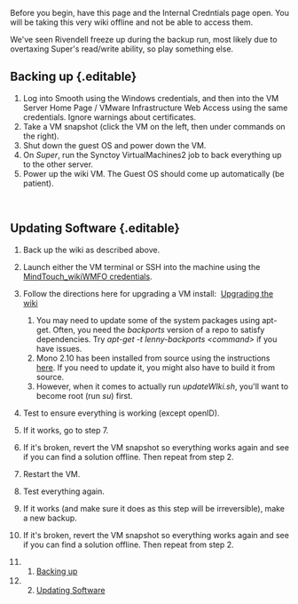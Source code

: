 Before you begin, have this page and the Internal Credntials page open.
You will be taking this very wiki offline and not be able to access
them.

We've seen Rivendell freeze up during the backup run, most likely due to
overtaxing Super's read/write ability, so play something else.

Backing up {.editable}
----------

1.  Log into Smooth using the Windows credentials, and then into the VM
    Server Home Page / VMware Infrastructure Web Access using the same
    credentials. Ignore warnings about certificates.
2.  Take a VM snapshot (click the VM on the left, then under commands on
    the right).
3.  Shut down the guest OS and power down the VM.
4.  On *Super*, run the Synctoy VirtualMachines2 job to back everything
    up to the other server.
5.  Power up the wiki VM. The Guest OS should come up automatically (be
    patient).

 

Updating Software {.editable}
-----------------

1.  Back up the wiki as described above.
2.  Launch either the VM terminal or SSH into the machine using the
    [MindTouch\_wikiWMFO credentials](https://wiki.wmfo.org/Operations/Credentials/Internal_Credentials "Internal Credentials").
3.  Follow the directions here for upgrading a VM install:  [Upgrading
    the
    wiki](http://developer.mindtouch.com/en/docs/MindTouch_Administration_Guide/Upgrading_MindTouch/Upgrading_MindTouch_VMware_Appliance "http://developer.mindtouch.com/en/docs/MindTouch_Administration_Guide/Upgrading_MindTouch/Upgrading_MindTouch_VMware_Appliance")
    1.  You may need to update some of the system packages using
        apt-get. Often, you need the *backports* version of a repo to
        satisfy dependencies. Try *apt-get -t lenny-backports
        \<command\>* if you have issues.
    2.  Mono 2.10 has been installed from source using the instructions
        [here](http://developer.mindtouch.com/en/docs/mindtouch_setup/010Installation/020Installing_on_Debian/Installing%2F%2FUpgrading_Mono_on_Debian "http://developer.mindtouch.com/en/docs/mindtouch_setup/010Installation/020Installing_on_Debian/Installing%2F%2FUpgrading_Mono_on_Debian").
        If you need to update it, you might also have to build it from
        source.
    3.  However, when it comes to actually run *updateWIki.sh*, you'll
        want to become root (run *su*) first.

4.  Test to ensure everything is working (except openID).
5.  If it works, go to step 7.
6.  If it's broken, revert the VM snapshot so everything works again and
    see if you can find a solution offline. Then repeat from step 2.
7.  Restart the VM.
8.  Test everything again.
9.  If it works (and make sure it does as this step will be
    irreversible), make a new backup.
10. If it's broken, revert the VM snapshot so everything works again and
    see if you can find a solution offline. Then repeat from step 2.

1.  1. [Backing up](#Backing_up)
2.  2. [Updating Software](#Updating_Software)

